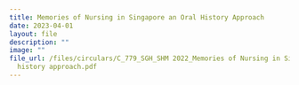 ```yaml
---
title: Memories of Nursing in Singapore an Oral History Approach
date: 2023-04-01
layout: file
description: ""
image: ""
file_url: /files/circulars/C_779_SGH_SHM 2022_Memories of Nursing in Singapore an oral
  history approach.pdf
---
```

